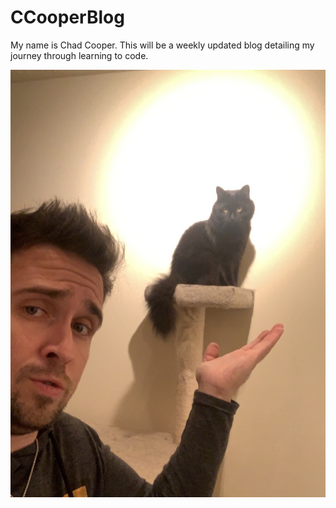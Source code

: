 # CCooperBlog

My name is Chad Cooper. This will be a weekly updated blog detailing my journey through learning to code.

![Vader Pic](Cat_Pic.jpg "My coding partner")

